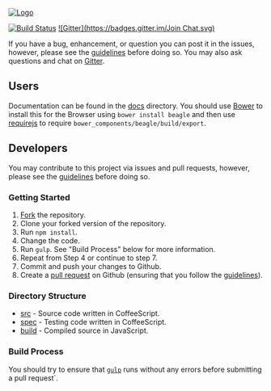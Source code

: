 [![Logo](http://i1176.photobucket.com/albums/x331/photo-ryansmith/beagle_zps958f9ae8.png)](/)

[![Build Status](https://travis-ci.org/ht2/beagle.svg?branch=master)](https://travis-ci.org/ht2/beagle)
[![Gitter](https://badges.gitter.im/Join Chat.svg)](https://gitter.im/ht2/beagle?utm_source=badge&utm_medium=badge&utm_campaign=pr-badge)

If you have a bug, enhancement, or question you can post it in the issues, however, please see the [guidelines](/contributing.md) before doing so. You may also ask questions and chat on [Gitter](https://gitter.im/ryansmith94/couple).

## Users
Documentation can be found in the [docs](/docs) directory. You should use [Bower](http://bower.io/) to install this for the Browser using `bower install beagle` and then use [requirejs](http://requirejs.org/) to require `bower_components/beagle/build/export`.

## Developers
You may contribute to this project via issues and pull requests, however, please see the [guidelines](/contributing.md) before doing so.

### Getting Started
1. [Fork](/fork) the repository.
2. Clone your forked version of the repository.
3. Run `npm install`.
4. Change the code.
5. Run `gulp`. See "Build Process" below for more information.
6. Repeat from Step 4 or continue to step 7.
7. Commit and push your changes to Github.
8. Create a [pull request](/compare) on Github (ensuring that you follow the [guidelines](/contributing.md)).

### Directory Structure
- [src](/src) - Source code written in CoffeeScript.
- [spec](/spec) - Testing code written in CoffeeScript.
- [build](/build) - Compiled source in JavaScript.

### Build Process
You should try to ensure that [`gulp`](http://gulpjs.com/) runs without any errors before submitting a pull request`.
